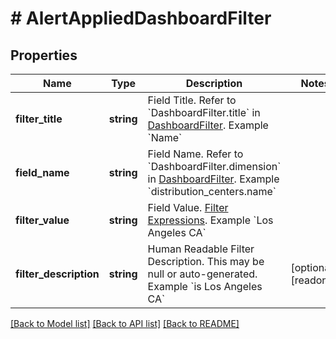 # # AlertAppliedDashboardFilter

## Properties

Name | Type | Description | Notes
------------ | ------------- | ------------- | -------------
**filter_title** | **string** | Field Title. Refer to &#x60;DashboardFilter.title&#x60; in [DashboardFilter](#!/types/DashboardFilter). Example &#x60;Name&#x60; |
**field_name** | **string** | Field Name. Refer to &#x60;DashboardFilter.dimension&#x60; in [DashboardFilter](#!/types/DashboardFilter). Example &#x60;distribution_centers.name&#x60; |
**filter_value** | **string** | Field Value. [Filter Expressions](https://cloud.google.com/looker/docs/reference/filter-expressions). Example &#x60;Los Angeles CA&#x60; |
**filter_description** | **string** | Human Readable Filter Description. This may be null or auto-generated. Example &#x60;is Los Angeles CA&#x60; | [optional] [readonly]

[[Back to Model list]](../../README.md#models) [[Back to API list]](../../README.md#endpoints) [[Back to README]](../../README.md)
